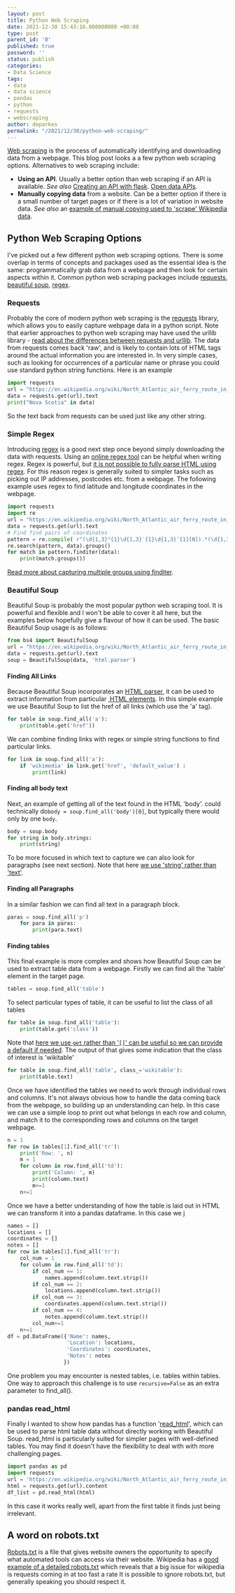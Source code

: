 ```yaml
---
layout: post
title: Python Web Scraping
date: 2021-12-30 15:43:16.000000000 +00:00
type: post
parent_id: '0'
published: true
password: ''
status: publish
categories:
- Data Science
tags:
- data
- data science
- pandas
- python
- requests
- webscraping
author: deparkes
permalink: "/2021/12/30/python-web-scraping/"
---
```

<a href="https://en.wikipedia.org/wiki/Web_scraping">Web scraping</a> is the process of automatically identifying and downloading data from a webpage. This blog post looks a a few python web scraping options.
Alternatives to web scraping include:
- <strong>Using an API</strong>. Usually a better option than web scraping if an API is available. <em>See also</em> <a href="{{site.baseurl}}/2018/08/11/flask-restful-api-json/">Creating an API with flask</a>. <a href="{{site.baseurl}}/2016/10/07/some-cool-open-data-api/">Open data APIs</a>.
- <strong>Manually copying data</strong> from a website. Can be a better option if there is a small number of target pages or if there is a lot of variation in website data. <em>See also</em> an <a href="{{site.baseurl}}/2021/04/16/time-team-map-of-episodes/">example of manual copying used to 'scrape' Wikipedia data</a>.
<h2>Python Web Scraping Options</h2>
I've picked out a few different python web scraping options. There is some overlap in terms of concepts and packages used as the essential idea is the same: programmatically grab data from a webpage and then look for certain aspects within it.
Common python web scraping packages include <a href="https://realpython.com/python-requests/">requests</a>, <a href="https://realpython.com/beautiful-soup-web-scraper-python/">beautiful soup</a>, <a href="https://realpython.com/regex-python/">regex</a>.
<h3>Requests</h3>
Probably the core of modern python web scraping is the <a href="https://docs.python-requests.org/en/latest/">requests</a> library, which allows you to easily capture webpage data in a python script. Note that earlier approaches to python web scraping may have used the urllib library - <a href="https://stackoverflow.com/questions/2018026/what-are-the-differences-between-the-urllib-urllib2-urllib3-and-requests-modul">read about the differences between requests and urllib</a>.
The data from requests comes back 'raw', and is likely to contain lots of HTML tags around the actual information you are interested in.
In very simple cases, such as looking for occurrences of a particular name or phrase you could use standard python string functions. Here is an example

```python
import requests
url = "https://en.wikipedia.org/wiki/North_Atlantic_air_ferry_route_in_World_War_II"
data = requests.get(url).text
print("Nova Scotia" in data)
```

So the text back from requests can be used just like any other string.
<h3>Simple Regex</h3>
Introducing <a href="https://realpython.com/regex-python/">regex</a> is a good next step once beyond simply downloading the data with requests. Using an <a href="https://regex101.com/">online regex tool</a> can be helpful when writing regex.
Regex is powerful, but <a href="https://stackoverflow.com/questions/590747/using-regular-expressions-to-parse-html-why-not">it is not possible to fully parse HTML using regex</a>. For this reason regex is generally suited to simpler tasks such as picking out IP addresses, postcodes etc. from a webpage.
The following example uses regex to find latitude and longitude coordinates in the webpage.

```python
import requests
import re
url = "https://en.wikipedia.org/wiki/North_Atlantic_air_ferry_route_in_World_War_II"
data = requests.get(url).text
# Find find pairs of coordinates
pattern = re.compile( r"(\d{1,3}°{1}\d{1,3}′{1}\d{1,3}″{1}[N]).*(\d{1,3}°{1}\d{1,3}′{1}\d{1,3}″{1}[W])")
re.search(pattern, data).groups()
for match in pattern.finditer(data):
    print(match.groups())
```

<a href="https://pynative.com/python-regex-capturing-groups/">Read more about capturing multiple groups using finditer</a>.
<h3>Beautiful Soup</h3>
Beautiful Soup is probably the most popular python web scraping tool. It is powerful and flexible and I won't be able to cover it all here, but the examples below hopefully give a flavour of how it can be used.
The basic Beautiful Soup usage is as follows:

```python
from bs4 import BeautifulSoup
url = "https://en.wikipedia.org/wiki/North_Atlantic_air_ferry_route_in_World_War_II"
data = requests.get(url).text
soup = BeautifulSoup(data, 'html.parser')
```

<h4>Finding All Links</h4>
Because Beautiful Soup incorporates an <a href="https://stackabuse.com/guide-to-parsing-html-with-beautifulsoup-in-python/">HTML parser</a>, it can be used to extract information from particular <a href="https://en.wikipedia.org/wiki/HTML_element"> HTML elements</a>.
In this simple example we use Beautiful Soup to list the href of all links (which use the 'a' tag).

```python
for table in soup.find_all('a'):
    print(table.get('href'))
```

We can combine finding links with regex or simple string functions to find particular links.

```python
for link in soup.find_all('a'):
    if 'wikimedia' in link.get('href', 'default_value') :
        print(link)
```

<h4>Finding all body text</h4>
Next, an example of getting all of the text found in the HTML 'body'.
could technically do<code>body = soup.find_all('body')[0]</code>, but typically there would only by one <code>body</code>.

```python
body = soup.body
for string in body.strings:
    print(string)
```

To be more focused in which text to capture we can also look for paragraphs (see next section). Note that here <a href="https://stackoverflow.com/questions/25327693/difference-between-string-and-text-beautifulsoup">we use 'string' rather than 'text'</a>.
<h4>Finding all Paragraphs</h4>
In a similar fashion we can find all text in a paragraph block.

```python
paras = soup.find_all('p')
    for para in paras:
        print(para.text)
```

<h4>Finding tables</h4>
This final example is more complex and shows how Beautiful Soup can be used to extract table data from a webpage.
Firstly we can find all the 'table' element in the target page.

```python
tables = soup.find_all('table')
```

To select particular types of table, it can be useful to list the class of all tables

```python
for table in soup.find_all('table'):
    print(table.get('class'))
```

Note that <a href="https://stackoverflow.com/questions/11041405/why-dict-getkey-instead-of-dictkey">here we use <code>get</code> rather than '<code>[]</code>' can be useful so we can provide a default if needed</a>.
The output of that gives some indication that the class of interest is 'wikitable'

```python
for table in soup.find_all('table', class_='wikitable'):
    print(table.text)
```

Once we have identified the tables we need to work through individual rows and columns.
It's not always obvious how to handle the data coming back from the webpage, so building up an understanding can help. In this case we can use a simple loop to print out what belongs in each row and column, and match it to the corresponding rows and columns on the target webpage.

```python
n = 1
for row in tables[1].find_all('tr'):
    print('Row: ', n)
    m = 1
    for column in row.find_all('td'):
        print('Column: ', m)
        print(column.text)
        m+=1
    n+=1
```

Once we have a better understanding of how the table is laid out in HTML we can transform it into a pandas dataframe. In this case we j

```python
names = []
locations = []
coordinates = []
notes = []
for row in tables[1].find_all('tr'):
    col_num = 1
    for column in row.find_all('td'):
        if col_num == 1:
            names.append(column.text.strip())
        if col_num == 2:
            locations.append(column.text.strip())
        if col_num == 3:
            coordinates.append(column.text.strip())
        if col_num == 4:
            notes.append(column.text.strip())
        col_num+=1
    n+=1
df = pd.DataFrame({'Name': names,
                   'Location': locations,
                   'Coordinates': coordinates,
                   'Notes': notes
                  })
```

One problem you may encounter is nested tables, i.e. tables within tables. One way to approach this challenge is to use <code>recursive=False</code> as an extra parameter to find_all().
<h3>pandas read_html</h3>
Finally I wanted to show how pandas has a function '<a href="https://pandas.pydata.org/pandas-docs/stable/reference/api/pandas.read_html.html">read_html</a>', which can be used to parse html table data without directly working with Beautiful Soup. read_html is particularly suited for simpler pages with well-defined tables. You may find it doesn't have the flexibility to deal with with more challenging pages.

```python
import pandas as pd
import requests
url = 'https://en.wikipedia.org/wiki/North_Atlantic_air_ferry_route_in_World_War_II'
html = requests.get(url).content
df_list = pd.read_html(html)
```

In this case it works really well, apart from the first table it finds just being irrelevant.
<h2>A word on robots.txt</h2>
<a href="https://www.robotstxt.org/">Robots.txt</a> is a file that gives website owners the opportunity to specify what automated tools can access via their website. Wikipedia has a <a href="https://en.wikipedia.org/robots.txt">good example of a detailed robots.txt</a> which reveals that a big issue for wikipedia is requests coming in at too fast a rate
It is possible to ignore robots.txt, but generally speaking you should respect it.
